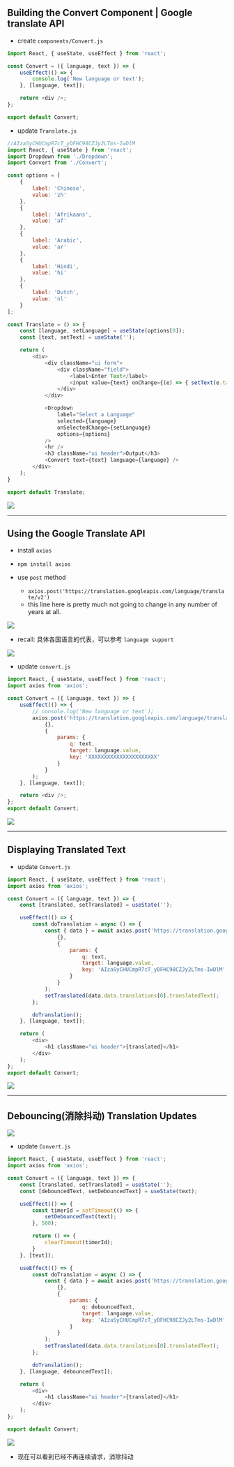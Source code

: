 ## Building the Convert Component | Google translate API

- create `components/Convert.js`

```js
import React, { useState, useEffect } from 'react';

const Convert = ({ language, text }) => {
    useEffect(() => {
        console.log('New language or text');
    }, [language, text]);

    return <div />;
};

export default Convert;
```

- update `Translate.js`

```js
//AIzaSyCHUCmpR7cT_yDFHC98CZJy2LTms-IwDlM
import React, { useState } from 'react';
import Dropdown from './Dropdown';
import Convert from './Convert';

const options = [
    {
        label: 'Chinese',
        value: 'zh'
    },
    {
        label: 'Afrikaans',
        value: 'af'
    },
    {
        label: 'Arabic',
        value: 'ar'
    },
    {
        label: 'Hindi',
        value: 'hi'
    },
    {
        label: 'Dutch',
        value: 'nl'
    }
];

const Translate = () => {
    const [language, setLanguage] = useState(options[0]);
    const [text, setText] = useState('');

    return (
        <div>
            <div className="ui form">
                <div className="field">
                    <label>Enter Text</label>
                    <input value={text} onChange={(e) => { setText(e.target.value) }} />
                </div>
            </div>

            <Dropdown
                label="Select a Language"
                selected={language}
                onSelectedChange={setLanguage}
                options={options}
            />
            <hr />
            <h3 className="ui header">Output</h3>
            <Convert text={text} language={language} />
        </div>
    );
}

export default Translate;
```

![](img/2020-08-02-17-15-22.png)

---

## Using the Google Translate API

- install `axios`

- `npm install axios`

- use `post` method
  - `axios.post('https://translation.googleapis.com/language/translate/v2') ` 
  - this line here is pretty much not going to change in any number of years at all.


![](img/2020-08-02-18-32-22.png)

- recall: 具体各国语言的代表，可以参考 `language support`

![](img/2020-08-02-20-27-42.png)


- update `convert.js`

```js
import React, { useState, useEffect } from 'react';
import axios from 'axios';

const Convert = ({ language, text }) => {
    useEffect(() => {
        // console.log('New language or text');
        axios.post('https://translation.googleapis.com/language/translate/v2',
            {},
            {
                params: {
                    q: text,
                    target: language.value,
                    key: 'XXXXXXXXXXXXXXXXXXXXXX'
                }
            }
        );
    }, [language, text]);

    return <div />;
};
export default Convert;
```

![](img/2020-08-02-20-31-00.png)

---

## Displaying Translated Text

- update `Convert.js`

```js
import React, { useState, useEffect } from 'react';
import axios from 'axios';

const Convert = ({ language, text }) => {
    const [translated, setTranslated] = useState('');

    useEffect(() => {
        const doTranslation = async () => {
            const { data } = await axios.post('https://translation.googleapis.com/language/translate/v2',
                {},
                {
                    params: {
                        q: text,
                        target: language.value,
                        key: 'AIzaSyCHUCmpR7cT_yDFHC98CZJy2LTms-IwDlM'
                    }
                }
            );
            setTranslated(data.data.translations[0].translatedText);
        };

        doTranslation();
    }, [language, text]);

    return (
        <div>
            <h1 className="ui header">{translated}</h1>
        </div>
    );
};
export default Convert;
```

![](img/2020-08-02-20-55-59.png)

---

## Debouncing(消除抖动) Translation Updates

![](img/2020-08-02-21-01-42.png)

- update `Convert.js`

```js
import React, { useState, useEffect } from 'react';
import axios from 'axios';

const Convert = ({ language, text }) => {
    const [translated, setTranslated] = useState('');
    const [debouncedText, setDebouncedText] = useState(text);

    useEffect(() => {
        const timerId = setTimeout(() => {
            setDebouncedText(text);
        }, 500);

        return () => {
            clearTimeout(timerId);
        }
    }, [text]);

    useEffect(() => {
        const doTranslation = async () => {
            const { data } = await axios.post('https://translation.googleapis.com/language/translate/v2',
                {},
                {
                    params: {
                        q: debouncedText,
                        target: language.value,
                        key: 'AIzaSyCHUCmpR7cT_yDFHC98CZJy2LTms-IwDlM'
                    }
                }
            );
            setTranslated(data.data.translations[0].translatedText);
        };

        doTranslation();
    }, [language, debouncedText]);

    return (
        <div>
            <h1 className="ui header">{translated}</h1>
        </div>
    );
};

export default Convert;
```


![](img/2020-08-02-21-28-25.png)

- 现在可以看到已经不再连续请求，消除抖动
